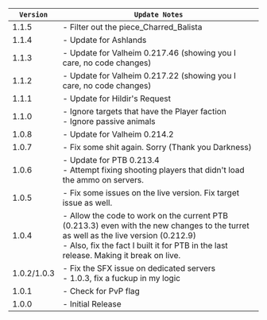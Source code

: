 | `Version`   | `Update Notes`                                                                                                                                                                                                                  |
|-------------|---------------------------------------------------------------------------------------------------------------------------------------------------------------------------------------------------------------------------------|
| 1.1.5       | - Filter out the piece_Charred_Balista                                                                                                                                                                                          |
| 1.1.4       | - Update for Ashlands                                                                                                                                                                                                           |
| 1.1.3       | - Update for Valheim 0.217.46 (showing you I care, no code changes)                                                                                                                                                             |
| 1.1.2       | - Update for Valheim 0.217.22 (showing you I care, no code changes)                                                                                                                                                             |
| 1.1.1       | - Update for Hildir's Request                                                                                                                                                                                                   |
| 1.1.0       | - Ignore targets that have the Player faction<br/> - Ignore passive animals                                                                                                                                                     |
| 1.0.8       | - Update for Valheim 0.214.2                                                                                                                                                                                                    |
| 1.0.7       | - Fix some shit again. Sorry (Thank you Darkness)                                                                                                                                                                               |
| 1.0.6       | - Update for PTB 0.213.4   <br/> - Attempt fixing shooting players that didn't load the ammo on servers.                                                                                                                        |
| 1.0.5       | - Fix some issues on the live version. Fix target issue as well.                                                                                                                                                                |
| 1.0.4       | - Allow the code to work on the current PTB (0.213.3) even with the new changes to the turret as well as the live version (0.212.9) <br/> - Also, fix the fact I built it for PTB in the last release. Making it break on live. |
| 1.0.2/1.0.3 | - Fix the SFX issue on dedicated servers<br/> - 1.0.3, fix a fuckup in my logic                                                                                                                                                 |
| 1.0.1       | - Check for PvP flag                                                                                                                                                                                                            |
| 1.0.0       | - Initial Release                                                                                                                                                                                                               |